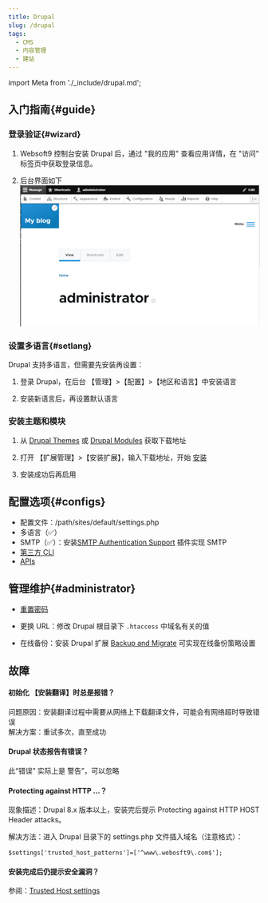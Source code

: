 ```yaml
---
title: Drupal
slug: /drupal
tags:
  - CMS
  - 内容管理
  - 建站
---
```


import Meta from './_include/drupal.md';

<Meta name="meta" />

## 入门指南{#guide}

### 登录验证{#wizard}

1. Websoft9 控制台安装 Drupal 后，通过 "我的应用" 查看应用详情，在 "访问" 标签页中获取登录信息。  

2. 后台界面如下
   ![](./assets/drupal-boardpage-websoft9.png)

### 设置多语言{#setlang}

Drupal 支持多语言，但需要先安装再设置：

1. 登录 Drupal，在后台 【管理】>【配置】>【地区和语言】中安装语言

2. 安装新语言后，再设置默认语言

### 安装主题和模块

1. 从 [Drupal Themes](https://www.drupal.org/project/project_theme) 或 [Drupal Modules](https://www.drupal.org/project/project_module) 获取下载地址

2. 打开 【扩展管理】>【安装扩展】，输入下载地址，开始 [安装](https://www.drupal.org/docs/extending-drupal/installing-modules)

3. 安装成功后再启用

## 配置选项{#configs}

- 配置文件：/path/sites/default/settings.php
- 多语言（✅）
- SMTP（✅）：安装[SMTP Authentication Support](https://www.drupal.org/project/smtp) 插件实现 SMTP
- [第三方 CLI](https://drupalconsole.com/) 
- [APIs](https://www.drupal.org/docs/drupal-apis)

## 管理维护{#administrator}

- [重置密码](https://www.drupal.org/node/44164) 

- 更换 URL：修改 Drupal 根目录下 `.htaccess` 中域名有关的值

- 在线备份：安装 Drupal 扩展 [Backup and Migrate](https://www.drupal.org/project/backup_migrate) 可实现在线备份策略设置


## 故障

#### 初始化 【安装翻译】时总是报错？

问题原因：安装翻译过程中需要从网络上下载翻译文件，可能会有网络超时导致错误  
解决方案：重试多次，直至成功

#### Drupal 状态报告有错误？

此“错误” 实际上是 警告”，可以忽略

#### Protecting against HTTP ...？

现象描述：Drupal 8.x 版本以上，安装完后提示 Protecting against HTTP HOST Header attacks。  

解决方法：进入 Drupal 目录下的 settings.php 文件插入域名（注意格式）：

```
$settings['trusted_host_patterns']=['^www\.webosft9\.com$'];
```

#### 安装完成后仍提示安全漏洞？

参阅：[Trusted Host settings](https://www.drupal.org/node/1992030)